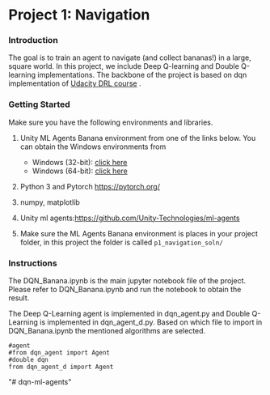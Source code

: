 
# Project 1: Navigation

### Introduction

The goal is to train an agent to navigate (and collect bananas!) in a large, square world. In this project, we include Deep Q-learning and Double Q-learning implementations. 
The backbone of the project is based on dqn implementation of [Udacity DRL course](https://github.com/udacity/deep-reinforcement-learning/tree/master/dqn) .

### Getting Started

Make sure you have the following environments and libraries.

1. Unity ML Agents Banana environment from one of the links below. You can obtain the Windows environments from
    - Windows (32-bit): [click here](https://s3-us-west-1.amazonaws.com/udacity-drlnd/P1/Banana/Banana_Windows_x86.zip)
    - Windows (64-bit): [click here](https://s3-us-west-1.amazonaws.com/udacity-drlnd/P1/Banana/Banana_Windows_x86_64.zip)

2. Python 3 and Pytorch https://pytorch.org/

3. numpy, matplotlib

4. Unity ml agents:https://github.com/Unity-Technologies/ml-agents

5. Make sure the ML Agents Banana environment is places in your project folder, in this project the folder is called `p1_navigation_soln/`

### Instructions

The DQN_Banana.ipynb is the main jupyter notebook file of the project. Please refer to DQN_Banana.ipynb and run the notebook to obtain the result.


The Deep Q-Learning agent is implemented in dqn_agent.py and Double Q-Learning is implemented in dqn_agent_d.py. Based on which file to import in DQN_Banana.ipynb the mentioned algorithms are selected.


```
#agent
#from dqn_agent import Agent 
#double dqn
from dqn_agent_d import Agent 
```

"# dqn-ml-agents" 
